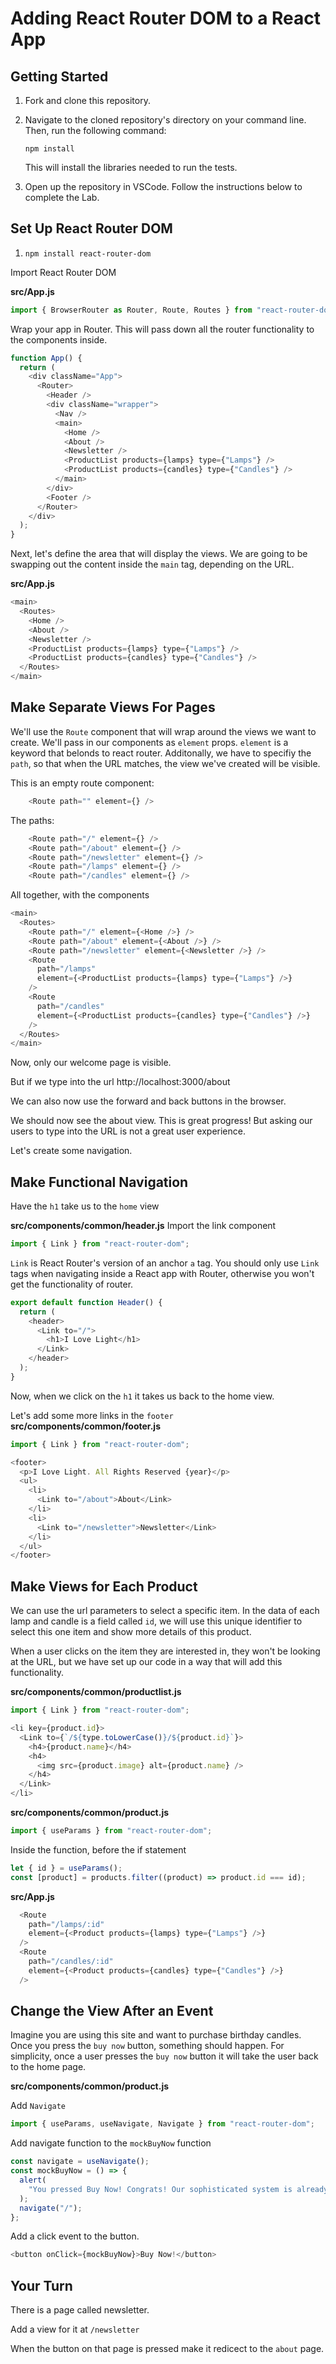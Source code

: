 # Adding React Router DOM to a React App

## Getting Started

1. Fork and clone this repository.

1. Navigate to the cloned repository's directory on your command line. Then, run the following command:

   ```
   npm install
   ```

   This will install the libraries needed to run the tests.

1. Open up the repository in VSCode. Follow the instructions below to complete the Lab.

## Set Up React Router DOM

1. `npm install react-router-dom`

Import React Router DOM

**src/App.js**

```js
import { BrowserRouter as Router, Route, Routes } from "react-router-dom";
```

Wrap your app in Router. This will pass down all the router functionality to the components inside.

```js
function App() {
  return (
    <div className="App">
      <Router>
        <Header />
        <div className="wrapper">
          <Nav />
          <main>
            <Home />
            <About />
            <Newsletter />
            <ProductList products={lamps} type={"Lamps"} />
            <ProductList products={candles} type={"Candles"} />
          </main>
        </div>
        <Footer />
      </Router>
    </div>
  );
}
```

Next, let's define the area that will display the views. We are going to be swapping out the content inside the `main` tag, depending on the URL.

**src/App.js**

```js
<main>
  <Routes>
    <Home />
    <About />
    <Newsletter />
    <ProductList products={lamps} type={"Lamps"} />
    <ProductList products={candles} type={"Candles"} />
  </Routes>
</main>
```

## Make Separate Views For Pages

We'll use the `Route` component that will wrap around the views we want to create. We'll pass in our components as `element` props. `element` is a keyword that belonds to react router. Additonally, we have to specifiy the `path`, so that when the URL matches, the view we've created will be visible.

This is an empty route component:

```js
    <Route path="" element={} />
```

The paths:

```js
    <Route path="/" element={} />
    <Route path="/about" element={} />
    <Route path="/newsletter" element={} />
    <Route path="/lamps" element={} />
    <Route path="/candles" element={} />

```

All together, with the components

```js
<main>
  <Routes>
    <Route path="/" element={<Home />} />
    <Route path="/about" element={<About />} />
    <Route path="/newsletter" element={<Newsletter />} />
    <Route
      path="/lamps"
      element={<ProductList products={lamps} type={"Lamps"} />}
    />
    <Route
      path="/candles"
      element={<ProductList products={candles} type={"Candles"} />}
    />
  </Routes>
</main>
```

Now, only our welcome page is visible.

But if we type into the url http://localhost:3000/about

We can also now use the forward and back buttons in the browser.

We should now see the about view. This is great progress! But asking our users to type into the URL is not a great user experience.

Let's create some navigation.

## Make Functional Navigation

Have the `h1` take us to the `home` view

**src/components/common/header.js**
Import the link component

```js
import { Link } from "react-router-dom";
```

`Link` is React Router's version of an anchor `a` tag. You should only use `Link` tags when navigating inside a React app with Router, otherwise you won't get the functionality of router.

```js
export default function Header() {
  return (
    <header>
      <Link to="/">
        <h1>I Love Light</h1>
      </Link>
    </header>
  );
}
```

Now, when we click on the `h1` it takes us back to the home view.

Let's add some more links in the `footer`
**src/components/common/footer.js**

```js
import { Link } from "react-router-dom";
```

```js
<footer>
  <p>I Love Light. All Rights Reserved {year}</p>
  <ul>
    <li>
      <Link to="/about">About</Link>
    </li>
    <li>
      <Link to="/newsletter">Newsletter</Link>
    </li>
  </ul>
</footer>
```

## Make Views for Each Product

We can use the url parameters to select a specific item. In the data of each lamp and candle is a field called `id`, we will use this unique identifier to select this one item and show more details of this product.

When a user clicks on the item they are interested in, they won't be looking at the URL, but we have set up our code in a way that will add this functionality.

**src/components/common/productlist.js**

```js
import { Link } from "react-router-dom";
```

```js
<li key={product.id}>
  <Link to={`/${type.toLowerCase()}/${product.id}`}>
    <h4>{product.name}</h4>
    <h4>
      <img src={product.image} alt={product.name} />
    </h4>
  </Link>
</li>
```

**src/components/common/product.js**

```js
import { useParams } from "react-router-dom";
```

Inside the function, before the if statement

```js
let { id } = useParams();
const [product] = products.filter((product) => product.id === id);
```

**src/App.js**

```js
  <Route
    path="/lamps/:id"
    element={<Product products={lamps} type={"Lamps"} />}
  />
  <Route
    path="/candles/:id"
    element={<Product products={candles} type={"Candles"} />}
  />
```

## Change the View After an Event

Imagine you are using this site and want to purchase birthday candles. Once you press the `buy now` button, something should happen. For simplicity, once a user presses the `buy now` button it will take the user back to the home page.

**src/components/common/product.js**

Add `Navigate`

```js
import { useParams, useNavigate, Navigate } from "react-router-dom";
```

Add navigate function to the `mockBuyNow` function

```js
const navigate = useNavigate();
const mockBuyNow = () => {
  alert(
    "You pressed Buy Now! Congrats! Our sophisticated system is already charging your card and sending you your purchase. Let's go back to the home page!"
  );
  navigate("/");
};
```

Add a click event to the button.

```js
<button onClick={mockBuyNow}>Buy Now!</button>
```

## Your Turn

There is a page called newsletter.

Add a view for it at `/newsletter`

When the button on that page is pressed make it redicect to the `about` page.
